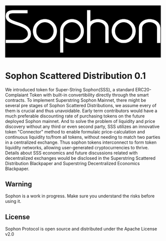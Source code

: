 ﻿![super-string.io](sophon.png)
# Sophon Scattered Distribution 0.1

We introduced token for Super-String Sophon(SSS), a standard ERC20-Complaiant Token with built-in convertibility directly through the smart contracts. To implement Superstring Sophon Mainnet, there might be several pre stages of Sophon Scattered Distributions, we assume every of them is crucial and thus unavoidable. Early term contributors would have a much preferable discounting rate of purchasing tokens on the future deployed Sophon mainnet.
And to solve the problem of liquidity and price discovery without any third or even second party, SSS utilizes an innovative token "Connector" method to enable formulaic price-calculation and continuous liquidity to/from all tokens, without needing to match two parties in a centralized exchange. Thus sophon tokens interconnect to form token liquidity networks, allowing user-generated cryptocurrencies to thrive. Details about SSS economics and future discussions related with decentralized exchanges would be disclosed in the Superstring Scattered Distribution Blackpaper and Superstring Decentralized Economics Blackpaper.

## Warning

Sophon is a work in progress. Make sure you understand the risks before using it.

## License

Sophon Protocol is open source and distributed under the Apache License v2.0
